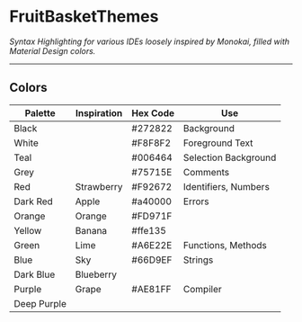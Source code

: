 # FruitBasketThemes
_Syntax Highlighting for various IDEs loosely inspired by Monokai, filled with Material Design colors._
___
## Colors

| Palette | Inspiration | Hex Code | Use |
| ----------- | ----------- | ----------- | ----------- |
| Black |  |#272822 | Background |
| White | |#F8F8F2 | Foreground Text |
| Teal |    | #006464 | Selection Background |
| Grey  | |#75715E | Comments |
| Red   | Strawberry    |#F92672 | Identifiers, Numbers |
| Dark Red   | Apple    |#a40000 | Errors |
| Orange | Orange   |#FD971F | |
| Yellow | Banana  |#ffe135 | |
| Green  | Lime   |#A6E22E | Functions, Methods |
| Blue   | Sky  |#66D9EF | Strings |
| Dark Blue |  Blueberry  | |  |
| Purple | Grape   |#AE81FF | Compiler |
| Deep Purple |    | |  |



<!-- 
WIP 4-9-21

purples indigo violet
4A148C
602C50 -->